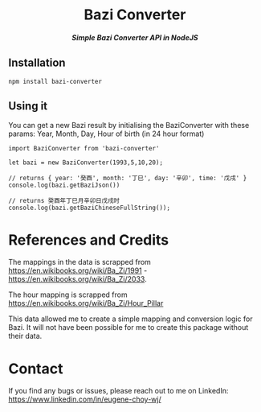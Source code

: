 <h1 align="center">Bazi Converter</h1>

<h5 align="center">Simple Bazi Converter API in NodeJS</h5>

## Installation

`npm install bazi-converter`

## Using it

You can get a new Bazi result by initialising the BaziConverter with these params: Year, Month, Day, Hour of birth (in 24 hour format)

```
import BaziConverter from 'bazi-converter'

let bazi = new BaziConverter(1993,5,10,20);

// returns { year: '癸酉', month: '丁巳', day: '辛卯', time: '戊戌' }
console.log(bazi.getBaziJson())

// returns 癸酉年丁巳月辛卯日戊戌时
console.log(bazi.getBaziChineseFullString());

```

# References and Credits

The mappings in the data is scrapped from https://en.wikibooks.org/wiki/Ba_Zi/1991 - https://en.wikibooks.org/wiki/Ba_Zi/2033.

The hour mapping is scrapped from https://en.wikibooks.org/wiki/Ba_Zi/Hour_Pillar

This data allowed me to create a simple mapping and conversion logic for Bazi. It will not have been possible for me to create this package without their data.

# Contact

If you find any bugs or issues, please reach out to me on LinkedIn: https://www.linkedin.com/in/eugene-choy-wj/
